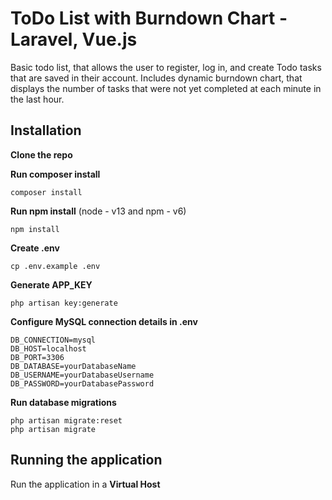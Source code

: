 # ToDo List with Burndown Chart - Laravel, Vue.js
Basic todo list, that allows the user to register, log in, and create Todo tasks that are saved in their account. Includes dynamic burndown chart, that displays the number of tasks that were not yet completed at each minute in the last hour.

## Installation
**Clone the repo**

**Run composer install**
```
composer install
```
**Run npm install**
(node - v13 and npm - v6)
```
npm install
```
**Create .env**
```
cp .env.example .env
```
**Generate APP_KEY**
```
php artisan key:generate
```
**Configure MySQL connection details in .env**
```
DB_CONNECTION=mysql
DB_HOST=localhost
DB_PORT=3306
DB_DATABASE=yourDatabaseName
DB_USERNAME=yourDatabaseUsername
DB_PASSWORD=yourDatabasePassword
```
**Run database migrations**
```
php artisan migrate:reset
php artisan migrate
```
## Running the application
Run the application in a **Virtual Host**
